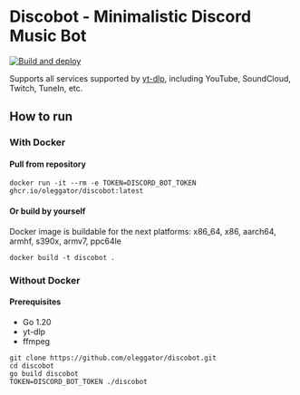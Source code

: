 # Discobot - Minimalistic Discord Music Bot
[![Build and deploy](https://github.com/oleggator/discobot/actions/workflows/fly.yml/badge.svg)](https://github.com/oleggator/discobot/actions/workflows/fly.yml)

Supports all services supported by [yt-dlp](https://github.com/yt-dlp/yt-dlp), including YouTube, SoundCloud, Twitch, TuneIn, etc.

## How to run

### With Docker

#### Pull from repository
```shell
docker run -it --rm -e TOKEN=DISCORD_BOT_TOKEN ghcr.io/oleggator/discobot:latest
```

#### Or build by yourself
Docker image is buildable for the next platforms: x86_64, x86, aarch64, armhf, s390x, armv7, ppc64le
```shell
docker build -t discobot .
```

### Without Docker

#### Prerequisites
- Go 1.20
- yt-dlp
- ffmpeg

```shell
git clone https://github.com/oleggator/discobot.git
cd discobot
go build discobot
TOKEN=DISCORD_BOT_TOKEN ./discobot
```
